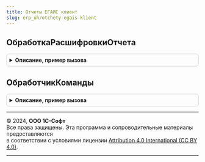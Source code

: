 ```yaml
---
title: Отчеты ЕГАИС клиент
slug: erp_uh/otchety-egais-klient
---
```



## ОбработкаРасшифровкиОтчета
<details style="margin: 1em 0; padding: 0.5em; border: 1px solid #ccc; border-radius: 6px;">

<summary style="font-weight: bold; cursor: pointer;">Описание, пример вызова</summary>

```bsl

// Обработчик расшифровки табличного документа формы отчета.
// См. "Расширение поля формы для поля табличного документа.ОбработкаРасшифровки" в синтакс-помощнике.
//
// Параметры:
//   ФормаОтчета - ФормаКлиентскогоПриложения - Форма отчета.
//   Элемент     - ПолеФормы        - Табличный документ.
//   Расшифровка - Произвольный     - Значение расшифровки точки, серии или значения диаграммы.
//   СтандартнаяОбработка - Булево  - Признак выполнения стандартной (системной) обработки события.
//
Процедура ОбработкаРасшифровкиОтчета(ФормаОтчета, Элемент, Расшифровка, СтандартнаяОбработка) Экспорт
```

Пример вызова
```bsl
ОтчетыЕГАИСКлиент.ОбработкаРасшифровкиОтчета(ФормаОтчета, Элемент, Расшифровка, СтандартнаяОбработка) 
```
</details>

## ОбработчикКоманды
<details style="margin: 1em 0; padding: 0.5em; border: 1px solid #ccc; border-radius: 6px;">

<summary style="font-weight: bold; cursor: pointer;">Описание, пример вызова</summary>

```bsl

// Обработчик команд, добавленных динамически и подключенных к обработчику "Подключаемый_Команда".
// Пример добавления команды см. ОтчетыПереопределяемый.ПриСозданииНаСервере.
//
// Параметры:
//   ФормаОтчета - ФормаКлиентскогоПриложения - Форма отчета.
//   Команда     - КомандаФормы     - Команда, которая была вызвана.
//   Результат   - Булево           - Истина, если вызов команды обработан.
//
Процедура ОбработчикКоманды(ФормаОтчета, Команда, Результат) Экспорт
```

Пример вызова
```bsl
ОтчетыЕГАИСКлиент.ОбработчикКоманды(ФормаОтчета, Команда, Результат) 
```
</details>

---

© 2024, **ООО 1С-Софт**  
Все права защищены. Эта программа и сопроводительные материалы предоставляются  
в соответствии с условиями лицензии [Attribution 4.0 International (CC BY 4.0)](https://creativecommons.org/licenses/by/4.0/legalcode).

---

